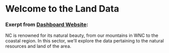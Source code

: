 # Welcome to the Land Data

### Exerpt from [Dashboard Website](https://www.wcu.edu/engage/regional-development/data-dashboard.aspx):
NC is renowned for its natural beauty, from our mountains in WNC to the coastal region. In this sector, we'll explore the data pertaining to the natural resources and land of the area.
